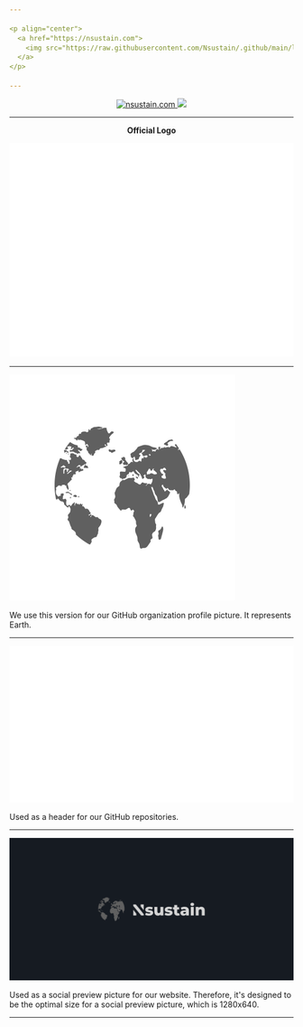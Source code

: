 ```yaml
---

<p align="center">
  <a href="https://nsustain.com">
    <img src="https://raw.githubusercontent.com/Nsustain/.github/main/logo/logo_github.png" width="350">
  </a>
</p>

---
```


<p align="center">
  <a href="https://github.com/Nsustain/nsustain.com">
    <img alt="nsustain.com" src="https://img.shields.io/badge/GitHub-nsustain.com-brightgreen">
  </a>
  <a href="https://github.com/Nsustain/nsustain.com/blob/main/LICENSE">
    <img src="https://badgen.net/github/license/Nsustain/.github">
  </a>
</p>

---

<p align="center">
  <b>Official Logo</b>
</p>

![logo](./logo/logo.svg)

---

![logo_bare](./logo/logo_bare.svg)

We use this version for our GitHub organization
profile picture. It represents Earth.

---

![logo_github](./logo/logo_github.svg)

Used as a header for our GitHub repositories.

---

![logo_1280x640](./logo/logo_1280x640.svg)

Used as a social preview picture for our website.
Therefore, it's designed to be the optimal
size for a social preview picture,
which is 1280x640.

---

<br>
<br>
<br>
